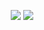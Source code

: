 <p align="center">
  <img src="https://github-readme-stats.vercel.app/api?username=photosensory&show_icons=true&line_height=27">
  <img src="https://github-readme-stats.vercel.app/api/top-langs/?username=photosensory">
</p>
